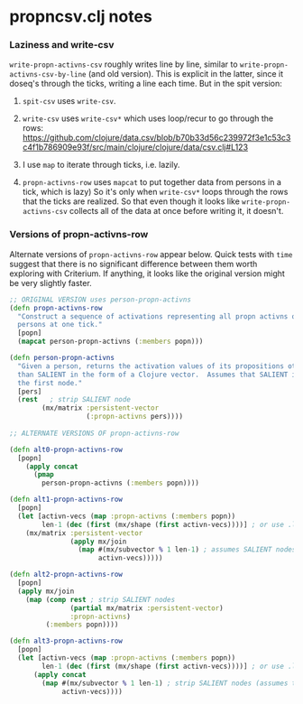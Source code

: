 propncsv.clj notes
=======

### Laziness and write-csv

`write-propn-activns-csv` roughly writes line by line, similar to
`write-propn-activns-csv-by-line` (and old version).  This is explicit
in the latter, since it doseq's through the ticks, writing a line each
time.  But in the spit version:

1. `spit-csv` uses `write-csv`.

2. `write-csv` uses `write-csv*` which uses loop/recur to go through the rows:
https://github.com/clojure/data.csv/blob/b70b33d56c239972f3e1c53c3c4f1b786909e93f/src/main/clojure/clojure/data/csv.clj#L123

3. I use `map` to iterate through ticks, i.e. lazily.

4.  `propn-activns-row` uses `mapcat` to put together data from persons
in a tick, which is lazy) So it's only when `write-csv*` loops through
the rows that the ticks are realized.  So that even though it looks like
`write-propn-activns-csv` collects all of the data at once before
writing it, it doesn't.


### Versions of propn-activns-row

Alternate versions of `propn-activns-row` appear below.  Quick tests
with `time` suggest that there is no significant difference between them
worth exploring with Criterium.  If anything, it looks like the original
version might be very slightly faster.

````clojure
;; ORIGINAL VERSION uses person-propn-activns
(defn propn-activns-row
  "Construct a sequence of activations representing all propn activns of all 
  persons at one tick."
  [popn]
  (mapcat person-propn-activns (:members popn)))

(defn person-propn-activns
  "Given a person, returns the activation values of its propositions other
  than SALIENT in the form of a Clojure vector.  Assumes that SALIENT is
  the first node."
  [pers]
  (rest   ; strip SALIENT node
        (mx/matrix :persistent-vector 
                   (:propn-activns pers))))
 
;; ALTERNATE VERSIONS OF propn-activns-row

(defn alt0-propn-activns-row
  [popn]
    (apply concat 
      (pmap
        person-propn-activns (:members popn))))

(defn alt1-propn-activns-row
  [popn]
  (let [activn-vecs (map :propn-activns (:members popn))
        len-1 (dec (first (mx/shape (first activn-vecs))))] ; or use .length.  we can assume all vecs same length.
    (mx/matrix :persistent-vector
               (apply mx/join 
                 (map #(mx/subvector % 1 len-1) ; assumes SALIENT nodes are index 0
                      activn-vecs))))) 

(defn alt2-propn-activns-row
  [popn]
  (apply mx/join 
    (map (comp rest ; strip SALIENT nodes
               (partial mx/matrix :persistent-vector) 
               :propn-activns)
         (:members popn))))

(defn alt3-propn-activns-row
  [popn]
  (let [activn-vecs (map :propn-activns (:members popn))
        len-1 (dec (first (mx/shape (first activn-vecs))))] ; or use .length.  we can assume all vecs same length.
      (apply concat
        (map #(mx/subvector % 1 len-1) ; strip SALIENT nodes (assumes they have index 0)
             activn-vecs))))
````

